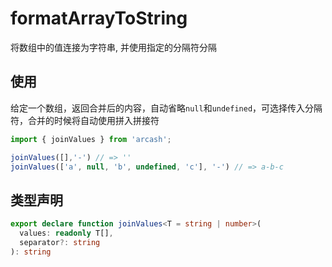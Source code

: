 # formatArrayToString

将数组中的值连接为字符串, 并使用指定的分隔符分隔

## 使用

给定一个数组，返回合并后的内容，自动省略`null`和`undefined`，可选择传入分隔符，合并的时候将自动使用拼入拼接符

```TypeScript
import { joinValues } from 'arcash';

joinValues([],'-') // => ''
joinValues(['a', null, 'b', undefined, 'c'], '-') // => a-b-c
```

## 类型声明

```typescript
export declare function joinValues<T = string | number>(
  values: readonly T[],
  separator?: string
): string
```
